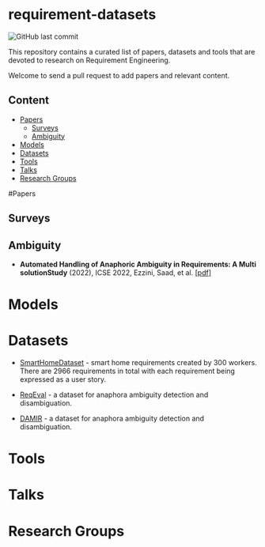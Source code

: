# requirement-datasets
![GitHub last commit](https://img.shields.io/github/last-commit/jdmpku/requirement-datasets)

This repository contains a curated list of papers, datasets and tools that are devoted to research on Requirement Engineering.

Welcome to send a pull request to add papers and relevant content.

## Content
- [Papers](#papers)
  - [Surveys](#surveys)
  - [Ambiguity](#ambiguity)
- [Models](#models)
- [Datasets](#datasets)
- [Tools](#tools)
- [Talks](#talks)
- [Research Groups](#research-groups)

#Papers
## Surveys

## Ambiguity

- **Automated Handling of Anaphoric Ambiguity in Requirements: A Multi solutionStudy** (2022), ICSE 2022, Ezzini, Saad, et al. [[pdf]](https://dl.acm.org/doi/abs/10.1145/3510003.3510157)



# Models

# Datasets

- [SmartHomeDataset](https://crowdre.github.io/murukannaiah-smarthome-requirements-dataset/) - smart home requirements created by 300 workers. There are 2966 requirements in total with each requirement being expressed as a user story.

- [ReqEval](https://github.com/frieden84/nlp4re-reqeval) - a dataset for anaphora ambiguity detection and disambiguation.

- [DAMIR](https://gitlab.uni.lu/sabualhaija/anaphoric-ambiguity) - a dataset for anaphora ambiguity detection and disambiguation.







# Tools

# Talks

# Research Groups













